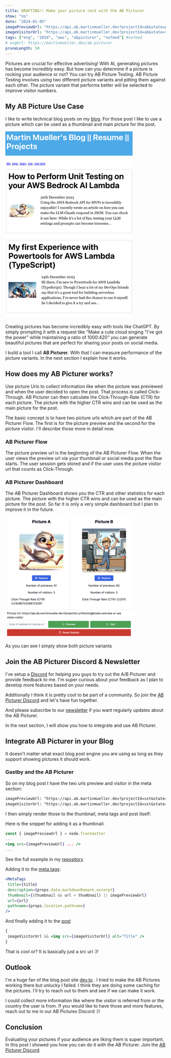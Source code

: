 ```yaml
---
title: DRAFTING!! Make your picture rock with the AB Picturer 
show: "no"
date: "2024-01-05"
imagePreviewUrl: "https://api.ab.martinmueller.dev?projectId=ab&state=preview"
imageVisitorUrl: "https://api.ab.martinmueller.dev?projectId=ab&state=visitor"
tags: ["eng", "2024", "aws", "abpicturer", "nofeed"] #nofeed
# engUrl: https://martinmueller.dev/ab-picturer
pruneLength: 50
---
```


Pictures are crucial for effective advertising! With AI, generating pictures has become incredibly easy. But how can you determine if a picture is rocking your audience or not? You can try AB Picture Testing. AB Picture Testing involves using two different picture variants and pitting them against each other. The picture variant that performs better will be selected to improve visitor numbers.

## My AB Picture Use Case

I like to write technical blog posts on my [blog](https://martinmueller.dev). For those post I like to use a picture which can be used as a thumbnail and main picture for the post.

<img src="https://github.com/mmuller88/mmblog/raw/master/content/ab-picturer/blog.png" alt="drawing" width="400"/>

Creating pictures has become incredibly easy with tools like ChatGPT. By simply prompting it with a request like "Make a cute cloud singing "I've got the power" while maintaining a ratio of 1000:420" you can generate beautiful pictures that are perfect for sharing your posts on social media.

I build a tool I call **AB Picturer**. With that I can measure performance of the picture variants. In the next section I explain how it works.

## How does my AB Picturer works?

Use picture Urls to collect information like when the picture was previewed and when the user decided to open the post. That process is called Click-Through. AB Picturer can then calculate the Click-Through-Rate (CTR) for each picture. The picture with the higher CTR wins and can be used as the main picture for the post.

The basic concept is to have two picture urls which are part of the AB Picturer Flow. The first is for the picture preview and the second for the picture visitor. I'll describe those more in detail now.

### AB Picturer Flow

The picture preview url is the beginning of the AB Picturer Flow. When the user views the preview url via your thumbnail or social media post the flow starts. The user session gets stored and if the user uses the picture visitor url that counts as Click-Through.

### AB Picturer Dashboard

The AB Picturer Dashboard shows you the CTR and other statistics for each picture. The picture with the higher CTR wins and can be used as the main picture for the post. So far it is only a very simple dashboard but I plan to improve it in the future.

<img src="https://github.com/mmuller88/mmblog/raw/master/content/ab-picturer/dashboard.png" alt="drawing" width="400"/>

As you can see I simply show both picture variants

## Join the AB Picturer Discord & Newsletter

I've setup a [Discord](https://discord.gg/ZSvMBCUeyA) for helping you guys to try out the A/B Picturer and provide feedback to me. I'm super curious about your feedback as I plan to develop more features based on your needs.

Additionally I think it is pretty cool to be part of a community. So join the [AB Picturer Discord](https://discord.gg/ZSvMBCUeyA) and let's have fun together.

And please subscribe to our [newsletter](https://app.ab.martinmueller.dev/newsletter) if you want regularly updates about the AB Picturer.

In the next section, I will show you how to integrate and use AB Picturer.

## Integrate AB Picturer in your Blog

It doesn't matter what exact blog post engine you are using as long as they support showing pictures it should work.

### Gastby and the AB Picturer

So on my blog post I have the two urls preview and visitor in the meta section:

```txt
imagePreviewUrl: "https://api.ab.martinmueller.dev?projectId=sst&state=preview"
imageVisitorUrl: "https://api.ab.martinmueller.dev?projectId=sst&state=visitor"
```

I then simply render those to the thumbnail, meta tags and post itself:

Here is the snippet for adding it as a thumbnail:

```jsx
const { imagePreviewUrl } = node.frontmatter
...
<img src={imagePreviewUrl} ... />
...
```

See the full example in my [repository](https://github.com/mmuller88/mmblog/blob/master/src/pages/index.js)

Adding it to the [meta tags](https://github.com/mmuller88/mmblog/blob/master/src/templates/blog-post.js):

```jsx
<MetaTags
 title={title}
 description={props.data.markdownRemark.excerpt}
 thumbnail={(thumbnail && url + thumbnail) || imagePreviewUrl}
 url={url}
 pathname={props.location.pathname}
/>
```

And finally adding it to the [post](https://github.com/mmuller88/mmblog/blob/master/src/templates/blog-post.js)

```jsx
{
 imageVisitorUrl && <img src={imageVisitorUrl} alt="Title" />
}
```

That is cool or? It is basically just a src url :)!

## Outlook

I'm a huge fan of the blog post site [dev.to](https://dev.to) . I tried to make the AB Pictures working there but unlucky I failed. I think they are doing some caching for the pictures. I'll try to reach out to them and see if we can make it work.

I could collect more information like where the visitor is referred from or the country the user is from. If you would like to have those and more features, reach out to me in our AB Pictures Discord :)!

## Conclusion

Evaluating your pictures if your audience are liking them is super important. In this post I showed you how you can do it with the AB Picturer. Join the [AB Picturer Discord](https://discord.gg/ZSvMBCUeyA).
